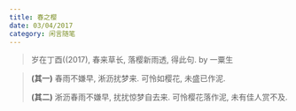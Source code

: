 ```yaml
---
title: 春之樱
date: 03/04/2017
category: 闲言随笔
---
```


> 岁在丁酉((2017), 春来草长, 落樱新雨透, 得此句.
> by 一粟生

<blockquote class="blockquote-center" >
<b>(其一)</b>
春雨不嫌早, 淅沥扰梦来.
可怜如樱花, 未盛已作泥.

<b>(其二)</b>
淅沥春雨不嫌早, 扰扰惊梦自去来.
可怜樱花落作泥, 未有佳人赏不及.
</blockquote>


